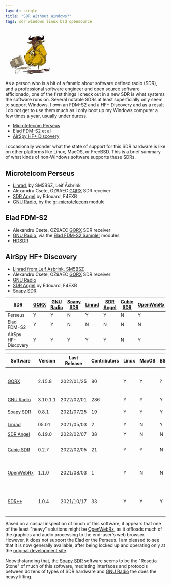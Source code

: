 ```yaml
---
layout: single
title: "SDR Without Windows?"
tags: sdr windows linux bsd opensource
---
```


![Meditating Gnu](/assets/img/meditate-gnu.jpg "Meditating Gnu")

As a person who is a bit of a fanatic about software defined radio
(SDR), and a professional software engineer and open source software
afficionado, one of the first things I check out in a new SDR is what
systems the software runs on. Several notable SDRs at least
superficially only seem to support Windows. I own an FDM-S2 and a HF+
Discovery and as a result I do not get to use them much as I only boot
up my Windows computer a few times a year, usually under duress.

- [Microtelecom Perseus](https://www.microtelecom.it/en)
- [Elad FDM-S2](https://www.eladit.shop/en-gb/Ricevitore-SDR-FDM-S2-p209053137) et al
- [AirSpy HF+ Discovery](https://airspy.com/airspy-hf-discovery/)

I occasionally wonder what the state of support for this SDR hardware
is like on other platforms like Linux, MacOS, or FreeBSD.  This is a
brief summary of what kinds of non-Windows software supports these
SDRs.

## Microtelcom Perseus

- [Linrad](http://www.sm5bsz.com/linuxdsp/linrad.htm), by SM5BSZ, Leif Åsbrink
- Alexandru Csete, OZ9AEC [GQRX](http://gqrx.dk/) SDR receiver
- [SDR Angel](https://www.sdrangel.org/) by Edouard, F4EXB
- [GNU Radio](https://www.gnuradio.org/), by the [gr-microtelecom](https://github.com/IW0HDV/gr-microtelecom) module

## Elad FDM-S2

- Alexandru Csete, OZ9AEC [GQRX](http://gqrx.dk/) SDR receiver
- [GNU Radio](https://www.gnuradio.org/), via the [Elad FDM-S2 Sampler](https://www.eladit.com/en/download?path=sdr%2FFDM-S2%20Sampler%2FLinux) modules
- [HDSDR](http://www.hdsdr.de/)

## AirSpy HF+ Discovery

- [Linrad from Leif Asbrink, SM5BSZ](http://www.sm5bsz.com/linuxdsp/linrad.htm)
- Alexandru Csete, OZ9AEC [GQRX](http://gqrx.dk/) SDR receiver
- [GNU Radio](https://www.gnuradio.org/)
- [SDR Angel](https://www.sdrangel.org/) by Edouard, F4EXB
- [Soapy SDR](https://github.com/pothosware/SoapyAirspyHF/wiki)

| **SDR** | [GQRX](http://gqrx.dk/) | [GNU Radio](https://www.gnuradio.org/) | [Soapy SDR](https://github.com/pothosware/SoapySDR) | [Linrad](http://www.sm5bsz.com/linuxdsp/linrad.htm) | [SDR Angel](https://www.sdrangel.org/) | [Cubic SDR](https://cubicsdr.com/) | [OpenWebRx](https://www.openwebrx.de/) |
| --- | ---- | --------- | --------- | ----- | ------ | ------ | ------ |
| Perseus | Y | Y | N | Y | Y | N | Y |
| Elad FDM-S2 | Y | Y | N | N | N | N | N |
| AirSpy HF+ Discovery | Y | Y | Y | Y | Y | N | Y |

| **Software** | Version | Last Release | Contributors | Linux | MacOS | BSD | Notes |
| ------------ | ------- | ------------ | ------------ | ----- | ----- | --- | ----- |
| [GQRX](http://gqrx.dk/) | 2.15.8 | 2022/01/25 | 80 | Y | Y | ? | GNU Radio and Qt-based |
| [GNU Radio](https://www.gnuradio.org/) | 3.10.1.1 | 2022/02/01 | 286 | Y | Y | Y | |
| [Soapy SDR](https://github.com/pothosware/SoapySDR) | 0.8.1 | 2021/07/25 | 19 | Y | Y | Y | GNU Radio-based |
| [Linrad](http://www.sm5bsz.com/linuxdsp/linrad.htm) | 05.01 | 2021/05/03 | 2 | Y | N | Y | |
| [SDR Angel](https://www.sdrangel.org/) | 6.19.0 | 2022/02/07 | 38 | Y | N | N | Qt-based |
| [Cubic SDR](https://cubicsdr.com/) | 0.2.7 | 2022/02/05 | 21 | Y | Y | N | Soapy SDR-based |
| [OpenWebRx](https://www.openwebrx.de/) | 1.1.0 | 2021/08/03 | 1 | Y | N | N | Some HW is Soapy SDR-based |
| [SDR++](https://github.com/AlexandreRouma/SDRPlusPlus) | 1.0.4 | 2021/10/17 | 33 | Y | Y | Y | Some HW is Soapy SDR-based |

Based on a casual inspection of much of this software, it appears that
one of the least "heavy" solutions might be
[OpenWebRx](https://www.openwebrx.de/), as it offloads much of the
graphics and audio processing to the end-user's web browser. However,
it does not support the Elad or the Perseus. I am pleased to see that
it is now generally available, after being locked up and operating
only at the [original development
site](http://websdr.ewi.utwente.nl:8901/).

Notwithstanding that, the [Soapy
SDR](https://github.com/pothosware/SoapySDR) software seems to be the
"Rosetta Stone" of much of this software, mediating interfaces and
protocols between dozens of types of SDR hardware and [GNU
Radio](https://www.gnuradio.org/) the does the heavy lifting.
